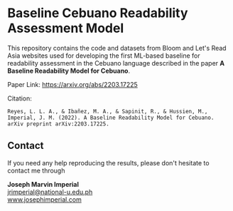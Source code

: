 # Baseline Cebuano Readability Assessment Model

This repository contains the code and datasets from Bloom and Let's Read Asia websites used for developing the first ML-based baseline for readability assessment in the Cebuano language described in the paper **A Baseline Readability Model for Cebuano**.

Paper Link: https://arxiv.org/abs/2203.17225

Citation:
```
Reyes, L. L. A., & Ibañez, M. A., & Sapinit, R., & Hussien, M., Imperial, J. M. (2022). A Baseline Readability Model for Cebuano. arXiv preprint arXiv:2203.17225.
```

## Contact

If you need any help reproducing the results, please don't hesitate to contact me through

**Joseph Marvin Imperial** <br/>
jrimperial@national-u.edu.ph <br/>
www.josephimperial.com 
